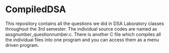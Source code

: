 # CompiledDSA
This repository contains all the questions we did in DSA Laboratory classes throughout the 3rd semester. The individual source codes are named as assgnumber_questionnumber.c. There is 
another C file which compiles all the individual files into one program and you can access them as a menu driven program.
